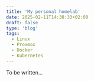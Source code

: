```yaml
---
title: 'My personal homelab'
date: 2025-02-11T14:38:33+02:00
draft: false
type: 'blog'
tags: 
  - Linux
  - Proxmox
  - Docker
  - Kubernetes
---
```


To be written...